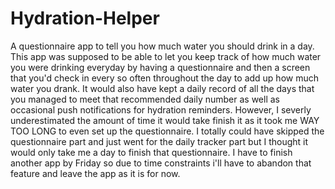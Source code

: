 # Hydration-Helper

A questionnaire app to tell you how much water you should drink in a day. This app was supposed to be able to let you keep track of how much water you were drinking everyday by having a questionnaire and then a screen that you'd check in every so often throughout the day to add up how much water you drank. It would also have kept a daily record of all the days that you managed to meet that recommended daily number as well as occasional push notifications for hydration reminders. However, I severly underestimated the amount of time it would take finish it as it took me WAY TOO LONG to even set up the questionnaire. I totally could have skipped the questionnaire part and just went for the daily tracker part but I thought it would only take me a day to finish that questionnaire. I have to finish another app by Friday so due to time constraints i'll have to abandon that feature and leave the app as it is for now.
